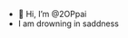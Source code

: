 - 👋 Hi, I’m @2OPpai
- I am drowning in saddness

<!---
2OPpai/2OPpai is a ✨ special ✨ repository because its `README.md` (this file) appears on your GitHub profile.
You can click the Preview link to take a look at your changes.
--->
